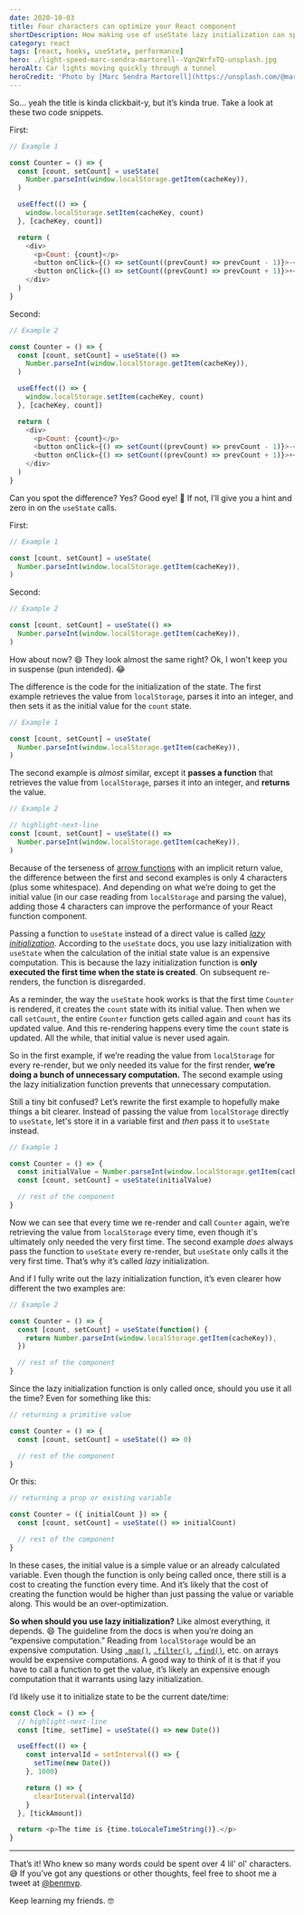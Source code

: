 ```yaml
---
date: 2020-10-03
title: Four characters can optimize your React component
shortDescription: How making use of useState lazy initialization can speed up your React function component
category: react
tags: [react, hooks, useState, performance]
hero: ./light-speed-marc-sendra-martorell--Vqn2WrfxTQ-unsplash.jpg
heroAlt: Car lights moving quickly through a tunnel
heroCredit: 'Photo by [Marc Sendra Martorell](https://unsplash.com/@marcsm)'
---
```


So… yeah the title is kinda clickbait-y, but it’s kinda true. Take a look at these two code snippets.

First:

```js
// Example 1

const Counter = () => {
  const [count, setCount] = useState(
    Number.parseInt(window.localStorage.getItem(cacheKey)),
  )

  useEffect(() => {
    window.localStorage.setItem(cacheKey, count)
  }, [cacheKey, count])

  return (
    <div>
      <p>Count: {count}</p>
      <button onClick={() => setCount((prevCount) => prevCount - 1)}>-</button>
      <button onClick={() => setCount((prevCount) => prevCount + 1)}>+</button>
    </div>
  )
}
```

Second:

```js
// Example 2

const Counter = () => {
  const [count, setCount] = useState(() =>
    Number.parseInt(window.localStorage.getItem(cacheKey)),
  )

  useEffect(() => {
    window.localStorage.setItem(cacheKey, count)
  }, [cacheKey, count])

  return (
    <div>
      <p>Count: {count}</p>
      <button onClick={() => setCount((prevCount) => prevCount - 1)}>-</button>
      <button onClick={() => setCount((prevCount) => prevCount + 1)}>+</button>
    </div>
  )
}
```

Can you spot the difference? Yes? Good eye! 🔬 If not, I’ll give you a hint and zero in on the `useState` calls.

First:

```js
// Example 1

const [count, setCount] = useState(
  Number.parseInt(window.localStorage.getItem(cacheKey)),
)
```

Second:

```js
// Example 2

const [count, setCount] = useState(() =>
  Number.parseInt(window.localStorage.getItem(cacheKey)),
)
```

How about now? 😄 They look almost the same right? Ok, I won't keep you in suspense (pun intended). 😂

The difference is the code for the initialization of the state. The first example retrieves the value from `localStorage`, parses it into an integer, and then sets it as the initial value for the `count` state.

```js
// Example 1

const [count, setCount] = useState(
  Number.parseInt(window.localStorage.getItem(cacheKey)),
)
```

The second example is _almost_ similar, except it **passes a function** that retrieves the value from `localStorage`, parses it into an integer, and **returns** the value.

```js
// Example 2

// highlight-next-line
const [count, setCount] = useState(() =>
  Number.parseInt(window.localStorage.getItem(cacheKey)),
)
```

Because of the terseness of [arrow functions](/blog/learning-es6-arrow-functions/) with an implicit return value, the difference between the first and second examples is only 4 characters (plus some whitespace). And depending on what we’re doing to get the initial value (in our case reading from `localStorage` and parsing the value), adding those 4 characters can improve the performance of your React function component.

Passing a function to `useState` instead of a direct value is called [_lazy initialization_](https://reactjs.org/docs/hooks-reference.html#lazy-initial-state). According to the `useState` docs, you use lazy initialization with `useState` when the calculation of the initial state value is an expensive computation. This is because the lazy initialization function is **only executed the first time when the state is created**. On subsequent re-renders, the function is disregarded.

As a reminder, the way the `useState` hook works is that the first time `Counter` is rendered, it creates the `count` state with its initial value. Then when we call `setCount`, the entire `Counter` function gets called again and `count` has its updated value. And this re-rendering happens every time the `count` state is updated. All the while, that initial value is never used again.

So in the first example, if we’re reading the value from `localStorage` for every re-render, but we only needed its value for the first render, **we’re doing a bunch of unnecessary computation.** The second example using the lazy initialization function prevents that unnecessary computation.

Still a tiny bit confused? Let’s rewrite the first example to hopefully make things a bit clearer. Instead of passing the value from `localStorage` directly to `useState`, let's store it in a variable first and _then_ pass it to `useState` instead.

```js
// Example 1

const Counter = () => {
  const initialValue = Number.parseInt(window.localStorage.getItem(cacheKey))
  const [count, setCount] = useState(initialValue)

  // rest of the component
}
```

Now we can see that every time we re-render and call `Counter` again, we’re retrieving the value from `localStorage` every time, even though it's ultimately only needed the very first time. The second example _does_ always pass the function to `useState` every re-render, but `useState` only calls it the very first time. That’s why it’s called _lazy_ initialization.

And if I fully write out the lazy initialization function, it’s even clearer how different the two examples are:

```js
// Example 2

const Counter = () => {
  const [count, setCount] = useState(function() {
    return Number.parseInt(window.localStorage.getItem(cacheKey)),
  })

  // rest of the component
}
```

Since the lazy initialization function is only called once, should you use it all the time? Even for something like this:

```js
// returning a primitive value

const Counter = () => {
  const [count, setCount] = useState(() => 0)

  // rest of the component
}
```

Or this:

```js
// returning a prop or existing variable

const Counter = ({ initialCount }) => {
  const [count, setCount] = useState(() => initialCount)

  // rest of the component
}
```

In these cases, the initial value is a simple value or an already calculated variable. Even though the function is only being called once, there still is a cost to creating the function every time. And it’s likely that the cost of creating the function would be higher than just passing the value or variable along. This would be an over-optimization.

**So when should you use lazy initialization?** Like almost everything, it depends. 😄 The guideline from the docs is when you’re doing an “expensive computation.” Reading from `localStorage` would be an expensive computation. Using [`.map()`](https://developer.mozilla.org/en-US/docs/Web/JavaScript/Reference/Global_Objects/Array/map), [`.filter()`](https://developer.mozilla.org/en-US/docs/Web/JavaScript/Reference/Global_Objects/Array/filter), [`.find()`](https://developer.mozilla.org/en-US/docs/Web/JavaScript/Reference/Global_Objects/Array/find), etc. on arrays would be expensive computations. A good way to think of it is that if you have to call a function to get the value, it’s likely an expensive enough computation that it warrants using lazy initialization.

I’d likely use it to initialize state to be the current date/time:

```js
const Clock = () => {
  // highlight-next-line
  const [time, setTime] = useState(() => new Date())

  useEffect(() => {
    const intervalId = setInterval(() => {
      setTime(new Date())
    }, 1000)

    return () => {
      clearInterval(intervalId)
    }
  }, [tickAmount])

  return <p>The time is {time.toLocaleTimeString()}.</p>
}
```

---

That’s it! Who knew so many words could be spent over 4 lil' ol' characters. 😅 If you’ve got any questions or other thoughts, feel free to shoot me a tweet at [@benmvp](https://twitter.com/benmvp).

Keep learning my friends. 🤓
